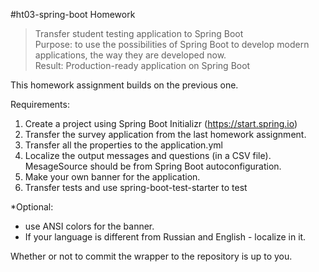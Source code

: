 #ht03-spring-boot
Homework

>Transfer student testing application to Spring Boot<br>
Purpose: to use the possibilities of Spring Boot to develop modern applications, the way they are developed now.<br>
Result: Production-ready application on Spring Boot<br>

This homework assignment builds on the previous one.

Requirements:
1. Create a project using Spring Boot Initializr (https://start.spring.io)
2. Transfer the survey application from the last homework assignment.
3. Transfer all the properties to the application.yml
4. Localize the output messages and questions (in a CSV file). MesageSource should be from Spring Boot autoconfiguration.
5. Make your own banner for the application.
6. Transfer tests and use spring-boot-test-starter to test

*Optional:
- use ANSI colors for the banner.
- If your language is different from Russian and English - localize in it.

Whether or not to commit the wrapper to the repository is up to you.
